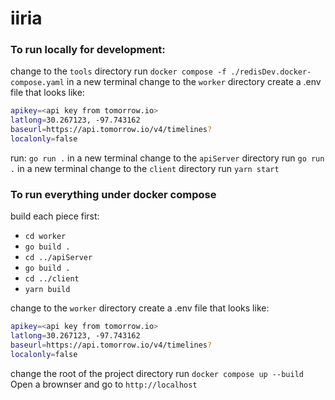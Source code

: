 # iiria

### To run locally for development:
change to the `tools` directory
run `docker compose -f ./redisDev.docker-compose.yaml`
in a new terminal change to the `worker` directory
create a .env file that looks like:
```bash
apikey=<api key from tomorrow.io>
latlong=30.267123, -97.743162
baseurl=https://api.tomorrow.io/v4/timelines?
localonly=false
```
run: `go run .`
in a new terminal change to the `apiServer` directory
run `go run .`
in a new terminal change to the `client` directory
run `yarn start`

### To run everything under docker compose
build each piece first:
* `cd worker`
* `go build .`
* `cd ../apiServer`
* `go build .`
* `cd ../client`
* `yarn build`

change to the `worker` directory
create a .env file that looks like:
```bash
apikey=<api key from tomorrow.io>
latlong=30.267123, -97.743162
baseurl=https://api.tomorrow.io/v4/timelines?
localonly=false
```
change the root of the project directory
run `docker compose up --build`
Open a brownser and go to `http://localhost`


